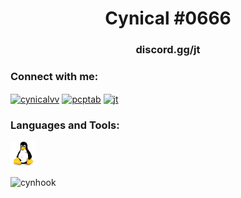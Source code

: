 <h1 align="center">Cynical #0666</h1>
<h3 align="center">discord.gg/jt</h3>

<h3 align="left">Connect with me:</h3>
<p align="left">
<a href="https://twitter.com/cynicalvv" target="blank"><img align="center" src="https://raw.githubusercontent.com/rahuldkjain/github-profile-readme-generator/master/src/images/icons/Social/twitter.svg" alt="cynicalvv" height="30" width="40" /></a>
<a href="https://www.youtube.com/c/pcptab" target="blank"><img align="center" src="https://raw.githubusercontent.com/rahuldkjain/github-profile-readme-generator/master/src/images/icons/Social/youtube.svg" alt="pcptab" height="30" width="40" /></a>
<a href="https://discord.gg/jt" target="blank"><img align="center" src="https://raw.githubusercontent.com/rahuldkjain/github-profile-readme-generator/master/src/images/icons/Social/discord.svg" alt="jt" height="30" width="40" /></a>
</p>

<h3 align="left">Languages and Tools:</h3>
<p align="left"> <a href="https://www.linux.org/" target="_blank" rel="noreferrer"> <img src="https://raw.githubusercontent.com/devicons/devicon/master/icons/linux/linux-original.svg" alt="linux" width="40" height="40"/> </a> </p>

<p><img align="left" src="https://github-readme-stats.vercel.app/api/top-langs?username=cynhook&show_icons=true&locale=en&layout=compact" alt="cynhook" /></p>
